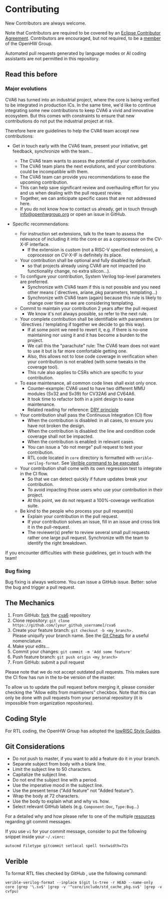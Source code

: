# Contributing
New Contributors are always welcome.

Note that Contributors are required to be covered by an [Eclipse Contributor Agreement](https://www.eclipse.org/legal/ECA.php).
Contributors are encouraged, but not required, to be a [member](https://www.openhwgroup.org/membership/) of the OpenHW Group.

Automated pull requests generated by language modes or AI coding assistants are not permitted in this repository.

## Read this before

### Major evolutions

CVA6 has turned into an industrial project, where the core is being verified to be integrated in production ICs.
In the same time, we'd like to continue integrating some new contributions to keep CVA6 a vivid and innovative ecosystem.
But this comes with constraints to ensure that new contributions do not put the industrial project at risk.

Therefore here are guidelines to help the CVA6 team accept new contributions:

- Get in touch early with the CVA6 team, present your initiative, get feedback, synchronize with the team...
    * The CVA6 team wants to assess the potential of your contribution.
    * The CVA6 team plans the next evolutions, and your contributions could be incompatible with them.
    * The CVA6 team can provide you recommendations to ease the upcoming contribution.
    * This can help save significant review and overhauling effort for you and us when dealing with the pull request review.
    * Together, we can anticipate specific cases that are not addressed here.
    * If you do not know how to contact us already, get in touch through info@openhwgroup.org or open an issue in GitHub.

- Specific recommendations:
    * For instruction set extensions, talk to the team to assess the relevance of including it into the core or as a coprocessor on the CV-X-IF interface.
        -  If the extension is custom (not a RISC-V specified extension), a coprocessor on CV-X-IF is definitely its place.
    * Your contribution shall be optional and fully disabled by default.
        - so that projects already using CVA6 are not impacted (no functionality change, no extra silicon...).
    * To configure your contribution, System Verilog top-level parameters are preferred.
        - Synchronize with CVA6 team if this is not possible and you need other means (`directives, ariane_pkg parameters, templating...)
        - Synchronize with CVA6 team (again) because this rule is likely to change over time as we are considering templating.
    * Commit to maintain your contribution 2 years after the pull request
        - We know it's not always possible, so refer to the next rule.
    * Your complete contribution shall be identifiable with parameters (or `directives / templating if together we decide to go this way).
        - If at some point we need to revert it, e.g. if there is no-one maintaining nor using it and it has become a burden to the project.
        - We call this the "parachute" rule: The CVA6 team does not want to use it but is far more comfortable getting one.
        - Also, this allows not to lose code coverage in verification when your contribution is not enabled (with some tweaks in the coverage tool).
        - This rule also applies to CSRs which are specific to your contribution.
    * To ease maintenance, all common code lines shall exist only once.
        - Counter-example: CVA6 used to have two different MMU modules (Sv32 and Sv39) for CV32A6 and CV64A6.
        - It took time to refactor both in a joint design to ease maintenance.
        - Related reading for reference: [DRY principle](https://en.wikipedia.org/wiki/Don%27t_repeat_yourself)
    * Your contribution shall pass the Continuous Integration (CI) flow
        - When the contribution is disabled: in all cases, to ensure you have not broken the design.
        - When the contribution is disabled: the line and condition code coverage shall not be impacted.
        - When the contribution is enabled: in relevant cases.
        - You can issue a "do not merge" pull request to test your contribution.
        - RTL code located in `core` directory is formatted with `verible-verilog-format`. See [Verible command to be executed](#verible).
    * Your contribution shall come with its own regression test to integrate in the CI flow.
        - So that we can detect quickly if future updates break your contribution.
        - To avoid impacting those users who use your contribution in their project.
        - At this point, we do not request a 100%-coverage verification suite.
    * Be kind to the people who process your pull request(s)
        - Explain your contribution in the pull request.
        - If your contribution solves an issue, fill in an issue and cross link it in the pull-request.
        - The reviewer(s) prefer to review several small pull requests rather one large pull request. Synchronize with the team to identify the right breakdown.

If you encounter difficulties with these guidelines, get in touch with the team!

### Bug fixing

Bug fixing is always welcome. You can issue a GitHub issue. Better: solve the bug and trigger a pull request.

## The Mechanics
1. From GitHub: [fork](https://help.github.com/articles/fork-a-repo/) the [cva6](https://github.com/openhwgroup/cva6) repository
2. Clone repository: `git clone https://github.com/[your_github_username]/cva6`
3. Create your feature branch: `git checkout -b <my_branch>.`<br> Please uniquify your branch name.
See the [Git Cheats](https://github.com/openhwgroup/core-v-verif/blob/master/GitCheats.md) for a useful nomenclature.
4. Make your edits...
5. Commit your changes: `git commit -m 'Add some feature'`
6. Push feature branch: `git push origin <my_branch>`
7. From GitHub: submit a pull request

Please note that we do not accept outdated pull requests.
This makes sure the CI flow has run in the to-be version of the master.

To allow us to update the pull request before merging it, please consider checking the "Allow edits from maintainers" checkbox.
Note that this can only be done with pull requests from your personal repository (it is impossible from organization repositories).

## Coding Style

For RTL coding, the OpenHW Group has adopted the [lowRISC Style Guides](https://github.com/lowRISC/style-guides/).

## Git Considerations

- Do not push to master, if you want to add a feature do it in your branch.
- Separate subject from body with a blank line.
- Limit the subject line to 50 characters.
- Capitalize the subject line.
- Do not end the subject line with a period.
- Use the imperative mood in the subject line.
- Use the present tense ("Add feature" not "Added feature").
- Wrap the body at 72 characters.
- Use the body to explain what and why vs. how.
- Select relevant GitHub labels (e.g. ``Component:Doc``, ``Type:Bug``...)

For a detailed why and how please refer to one of the multiple [resources](https://chris.beams.io/posts/git-commit/) regarding git commit messages.

If you use `vi` for your commit message, consider to put the following snippet inside your `~/.vimrc`:

```
autocmd Filetype gitcommit setlocal spell textwidth=72s
```

## Verible

To format RTL files checked by GitHub , use the following command:

```
verible-verilog-format --inplace $(git ls-tree -r HEAD --name-only core |grep '\.sv$' |grep -v '^core/include/std_cache_pkg.sv$' |grep -v cvfpu)
```
